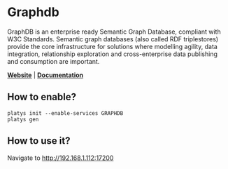 # Graphdb

GraphDB is an enterprise ready Semantic Graph Database, compliant with W3C Standards. Semantic graph databases (also called RDF triplestores) provide the core infrastructure for solutions where modelling agility, data integration, relationship exploration and cross-enterprise data publishing and consumption are important.  

**[Website](https://graphdb.ontotext.com/)** | **[Documentation](https://graphdb.ontotext.com/documentation/free/)** 

## How to enable?

```
platys init --enable-services GRAPHDB
platys gen
```

## How to use it?

Navigate to <http://192.168.1.112:17200>